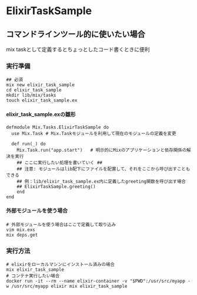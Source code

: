 # ElixirTaskSample

## コマンドラインツール的に使いたい場合

mix taskとして定義するとちょっとしたコード書くときに便利

### 実行準備
```
## 必須
mix new elixir_task_sample
cd elixir_task_sample
mkdir lib/mix/tasks
touch elixir_task_sample.ex
```

#### elixir_task_sample.exの雛形

```
defmodule Mix.Tasks.ElixirTaskSample do
  use Mix.Task # Mix.Taskモジュールを利用して現在のモジュールの定義を変更

  def run(_) do
    Mix.Task.run("app.start")   # 明示的にMixのアプリケーションと依存関係の解決を実行
    ## ここに実行したい処理を書いていく ##
    ## 注意: モジュールはlib配下にファイルを配置して、それをここから呼び出すこともできる
    ## 例：lib/elixir_task_sample.ex内に定義したgreeting関数を呼び出す場合
    ## ElixirTaskSample.greeting()
    end
end
```

#### 外部モジュールを使う場合

```
# 外部モジュールを使う場合はここで定義して取り込み
vim mix.exs
mix deps.get
```

### 実行方法
```
# elixirをローカルマシンにインストール済みの場合
mix elixir_task_sample
# コンテナ実行したい場合
docker run -it --rm --name elixir-container -v "$PWD":/usr/src/myapp -w /usr/src/myapp elixir mix elixir_task_sample
```
